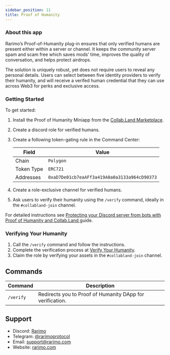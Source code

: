 ```yaml
---
sidebar_position: 11
title: Proof of Humanity
---
```


### About this app

Rarimo’s Proof-of-Humanity plug-in ensures that only verified humans are present either within a server or channel. It keeps the community server spam and scam free which saves mods’ time, improves the quality of conversation, and helps protect airdrops.

The solution is uniquely robust, yet does not require users to reveal any personal details. Users can select between five identity providers to verify their humanity, and will receive a verifed human credential that they can use across Web3 for perks and exclusive access.

### Getting Started

To get started:

1. Install the Proof of Humanity Miniapp from the [Collab.Land Marketplace](https://cc.collab.land/).
1. Create a discord role for verified humans.
1. Create a following token-gating rule in the Command Center:

    | Field  | Value |
    |---|---|
    |Chain|`Polygon`|
    |Token Type|`ERC721`|
    |Addresses|`0xaD7De01cb7eaAFf3a419A0a0a3133a964cD90373`|

1. Create a role-exclusive channel for verified humans.
1. Ask users to verify their humanity using the `/verify` command, ideally in the `#collabland-join` channel.

<!-- TODO: replace with the prod link once the miniapp is live -->
For detailed instructions see [Protecting your Discord server from bots with Proof of Humanity and Collab.Land
](https://staging.docs.rarimo.com/how-to-guides/proof-of-humanity-collabland-discord) guide.

### Verifying Your Humanity

1. Call the `/verify` command and follow the instructions.
1. Complete the verification process at [Verify Your Humanity](https://robotornot.rarimo.com).
1. Claim the role by verifying your assets in the `#collabland-join` channel.

## Commands

| Command               | Description                                                                                                                                                                                   |
| --------------------- | --------------------------------------------------------------------------------------------------------------------------------------------------------------------------------------------- |
| `/verify`  | Redirects you to Proof of Humanity DApp for verification.                                                                                                                          |

## Support

- Discord: [Rarimo](https://discord.gg/cfrH3Fe7ke)
- Telegram: [@rarimoprotocol](https://t.me/rarimoprotocol)
- Email: [support@rarimo.com](mailto:support@rarimo.com)
- Website: [rarimo.com](https://rarimo.com/)
